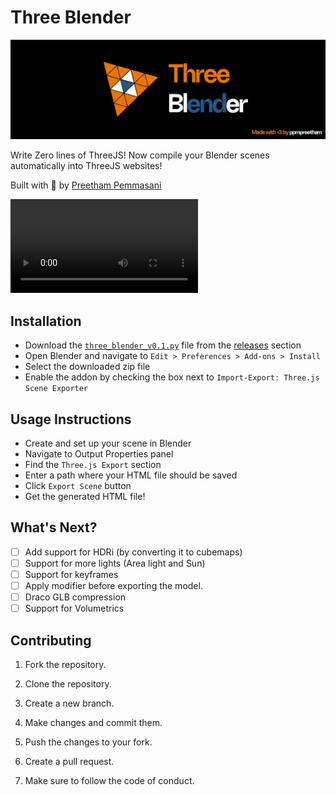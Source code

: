 # Three Blender
![alt text](three-blender/readme.jpg)

Write Zero lines of ThreeJS! Now compile your Blender scenes automatically into ThreeJS websites! 

Built with 💖 by [Preetham Pemmasani](https://github.com/ppmpreetham)

<video controls src="three-blender/v01.mp4" title="Three Blender Usage"></video>

## Installation

- Download the [`three_blender_v0.1.py`](https://github.com/ppmpreetham/three-blender/releases/download/v0.1/three_blender_v0.1.py) file from the [releases](https://github.com/ppmpreetham/three-blender/releases) section
- Open Blender and navigate to `Edit > Preferences > Add-ons > Install`
- Select the downloaded zip file
- Enable the addon by checking the box next to `Import-Export: Three.js Scene Exporter`

##  Usage Instructions

- Create and set up your scene in Blender
- Navigate to Output Properties panel
- Find the `Three.js Export` section
- Enter a path where your HTML file should be saved
- Click `Export Scene` button
- Get the generated HTML file!

## What's Next?
- [ ] Add support for HDRi (by converting it to cubemaps)
- [ ] Support for more lights (Area light and Sun)
- [ ] Support for keyframes
- [ ] Apply modifier before exporting the model.
- [ ] Draco GLB compression
- [ ] Support for Volumetrics

## Contributing
1. Fork the repository.

2. Clone the repository.

3. Create a new branch.

4. Make changes and commit them.

5. Push the changes to your fork.

6. Create a pull request.

7. Make sure to follow the code of conduct.